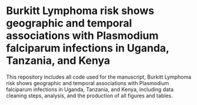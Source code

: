 # Burkitt Lymphoma risk shows geographic and temporal associations with Plasmodium falciparum infections in Uganda, Tanzania, and Kenya

This repository includes all code used for the manuscript, Burkitt Lymphoma risk shows geographic and temporal associations with Plasmodium falciparum infections in Uganda, Tanzania, and Kenya, including data cleaning steps, analysis, and the production of all figures and tables. 

